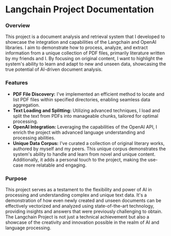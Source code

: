 # Langchain Project Documentation
### Overview
This project is a document analysis and retrieval system that I developed to showcase the integration and capabilities of the Langchain and OpenAI libraries. I aim to demonstrate how to process, analyze, and extract information from a unique collection of PDF files, primarily literature written by my friends and I. By focusing on original content, I want to highlight the system's ability to learn and adapt to new and unseen data, showcasing the true potential of AI-driven document analysis.

### Features
- **PDF File Discovery:** I've implemented an efficient method to locate and list PDF files within specified directories, enabling seamless data aggregation.
- **Text Loading and Splitting:** Utilizing advanced techniques, I load and split the text from PDFs into manageable chunks, tailored for optimal processing.
- **OpenAI Integration:** Leveraging the capabilities of the OpenAI API, I enrich the project with advanced language understanding and processing abilities.
- **Unique Data Corpus:** I've curated a collection of original literary works, authored by myself and my peers. This unique corpus demonstrates the system's ability to handle and learn from novel and unique content. Additionally, it adds a personal touch to the project, making the use-case more relatable and engaging.

### Purpose
This project serves as a testament to the flexibility and power of AI in processing and understanding complex and unique text data. It's a demonstration of how even newly created and unseen documents can be effectively vectorized and analyzed using state-of-the-art technology, providing insights and answers that were previously challenging to obtain. The Langchain Project is not just a technical achievement but also a showcase of the creativity and innovation possible in the realm of AI and language processing.
